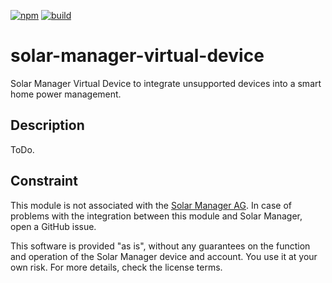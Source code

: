 [![npm](https://img.shields.io/npm/v/solar-manager-virtual-device.svg?style=flat-square)](https://www.npmjs.com/package/solar-manager-virtual-device)
[![build](https://img.shields.io/github/workflow/status/claudiospizzi/solar-manager-virtual-device/CI?style=flat-square)](https://github.com/claudiospizzi/solar-manager-virtual-device/actions/workflows/ci.yml)

# solar-manager-virtual-device

Solar Manager Virtual Device to integrate unsupported devices into a smart home power management.

## Description

ToDo.

## Constraint

This module is not associated with the [Solar Manager AG](https://www.solarmanager.ch/). In case of problems with the integration between this module and Solar Manager, open a GitHub issue.

This software is provided "as is", without any guarantees on the function and operation of the Solar Manager device and account. You use it at your own risk. For more details, check the license terms.
